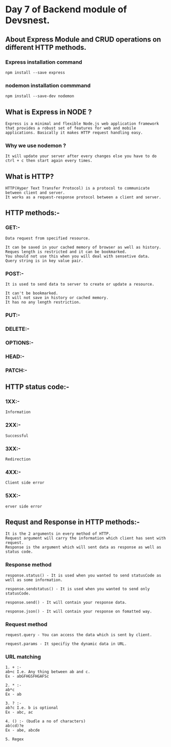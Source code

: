 # Day 7 of Backend module of Devsnest.

## About Express Module and CRUD operations on different HTTP methods.

### Express installation command
    npm install --save express

### nodemon installation commmand
    npm install --save-dev nodemon

## What is Express in NODE ?
    Express is a minimal and flexible Node.js web application framework that provides a robust set of features for web and mobile applications. Basically it makes HTTP request handling easy.

### Why we use nodemon ?
    It will update your server after every changes else you have to do ctrl + c then start again every times.

## What is HTTP?
    HTTP(Hyper Text Transfer Protocol) is a protocol to communicate between client and server.
    It works as a request-response protocol between a client and server.

## HTTP methods:-

### GET:-
    Data request from specified resource.

    It can be saved in your cached memory of browser as well as history.
    Reques length is restricted and it can be bookmarked.
    You should not use this when you will deal with sensetive data.
    Query string is in key value pair.

### POST:-
    It is used to send data to server to create or update a resource.
    
    It can't be bookmarked.
    It will not save in history or cached memory.
    It has no any length restriction.

### PUT:-

### DELETE:-
### OPTIONS:-
### HEAD:-
### PATCH:-

## HTTP status code:-

### 1XX:-
    Information
### 2XX:-
    Successful
### 3XX:-
    Redirection
### 4XX:-
    Client side error
### 5XX:-
    erver side error

## Requst and Response in HTTP methods:-
    It is the 2 arguments in every method of HTTP.
    Request argument will carry the information which client has sent with request.
    Response is the argument which will sent data as response as well as status code.

### Response method
    response.status() - It is used when you wanted to send statusCode as well as some information.

    response.sendstatus() - It is used when you wanted to send only statusCode.

    response.send() - It will contain your response data.

    response.json() - It will contain your response on fomatted way.

### Request method

    request.query - You can access the data which is sent by client.

    request.params - It specifiy the dynamic data in URL.
    
### URL matching

    1. + :-
    ab+c I.e. Any thing between ab and c.
    Ex - abGFHGSFHGAFSc

    2. * :-
    ab*c
    Ex - ab

    3. ? :-
    ab?c I.e. b is optional
    Ex - abc, ac

    4. () :- (budle a no of characters)
    ab(cd)?e
    Ex - abe, abcde

    5. Regex

